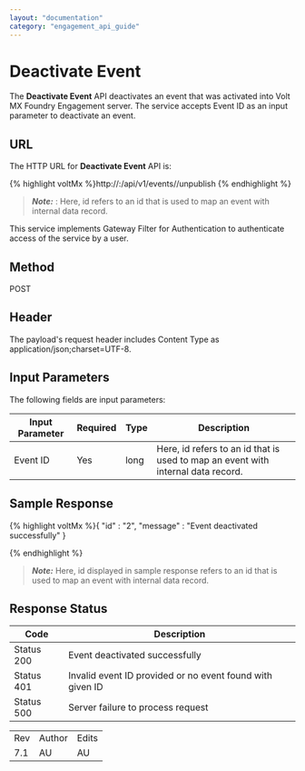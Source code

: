 ```yaml
---
layout: "documentation"
category: "engagement_api_guide"
---
```

                            


Deactivate Event
================

The **Deactivate Event** API deactivates an event that was activated into Volt MX Foundry Engagement server. The service accepts Event ID as an input parameter to deactivate an event.

URL
---

The HTTP URL for **Deactivate Event** API is:

{% highlight voltMx %}http://<host>:<port>/api/v1/events/<id>/unpublish
{% endhighlight %}

> **_Note:_** <id>: Here, id refers to an id that is used to map an event with internal data record.

This service implements Gateway Filter for Authentication to authenticate access of the service by a user.

Method
------

POST

Header
------

The payload's request header includes Content Type as application/json;charset=UTF-8.

Input Parameters
----------------

The following fields are input parameters:  

  
| Input Parameter | Required | Type | Description |
| --- | --- | --- | --- |
| Event ID | Yes | long | Here, id refers to an id that is used to map an event with internal data record. |

Sample Response
---------------

{% highlight voltMx %}{
  "id" : "2",
  "message" : "Event deactivated successfully"
}

{% endhighlight %}

> **_Note:_** Here, id displayed in sample response refers to an id that is used to map an event with internal data record.

Response Status
---------------

  
| Code | Description |
| --- | --- |
| Status 200 | Event deactivated successfully |
| Status 401 | Invalid event ID provided or no event found with given ID |
| Status 500 | Server failure to process request |

<table class="TableStyle-RevisionTable" cellspacing="0" style="margin-left: 0;margin-right: auto;mc-table-style: url('../Resources/TableStyles/RevisionTable.css');" data-mc-conditions="Default.HTML"><colgroup><col class="TableStyle-RevisionTable-Column-Column1"> <col class="TableStyle-RevisionTable-Column-Column1"> <col class="TableStyle-RevisionTable-Column-Column1"></colgroup><tbody><tr class="TableStyle-RevisionTable-Body-Body1"><td class="TableStyle-RevisionTable-BodyE-Column1-Body1">Rev</td><td class="TableStyle-RevisionTable-BodyE-Column1-Body1">Author</td><td class="TableStyle-RevisionTable-BodyD-Column1-Body1">Edits</td></tr><tr class="TableStyle-RevisionTable-Body-Body1"><td class="TableStyle-RevisionTable-BodyB-Column1-Body1">7.1</td><td class="TableStyle-RevisionTable-BodyB-Column1-Body1">AU</td><td class="TableStyle-RevisionTable-BodyA-Column1-Body1">AU</td></tr></tbody></table>
